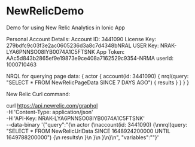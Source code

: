 # NewRelicDemo
Demo for using New Relic Analytics in Ionic App

Personal Account Details:
Account ID: 3441090
License Key: 279bdfc9c03f3e2ac0605236d3a8c7d4348bNRAL
USER Key: NRAK-LYA6PNNSO08IYB0074A1C5FTSNK
App Token: AAc5d843b2865ef9e19873e9ce408a7162529c9354-NRMA
userId: 1000710463

NRQL for querying page data:
{
  actor {
    account(id: 3441090) {
      nrql(query: "SELECT * FROM NewRelicPageData SINCE 7 DAYS AGO") {
        results
      }
    }
  }
}

New Relic Curl command: 

curl https://api.newrelic.com/graphql \
  -H 'Content-Type: application/json' \
  -H 'API-Key: NRAK-LYA6PNNSO08IYB0074A1C5FTSNK' \
  --data-binary '{"query":"{\n  actor {\naccount(id: 3441090) {\nnrql(query: \"SELECT * FROM NewRelicUrlData SINCE 1648924200000 UNTIL 1649788200000\") {\n        results\n      }\n    }\n  }\n}\n", "variables":""}'
